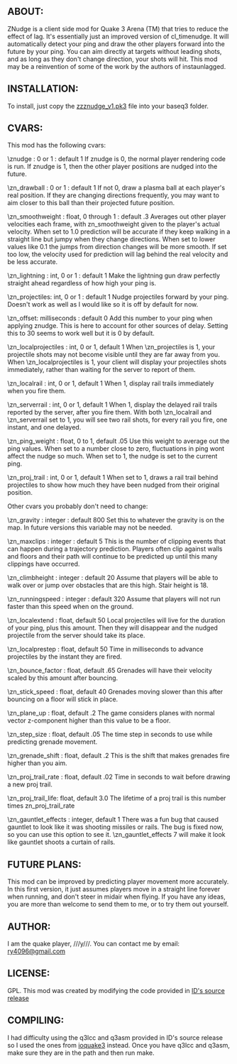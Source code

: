 ## ABOUT:

ZNudge is a client side mod for Quake 3 Arena (TM)
that tries to reduce the effect of lag.
It's essentially just an improved version of cl_timenudge.
It will automatically detect your ping and draw the other players forward
into the future by your ping. You can aim directly at targets
without leading shots, and as long as they don't change direction,
your shots will hit. This mod may be a reinvention of some of the work
by the authors of instaunlagged.


## INSTALLATION:

To install, just copy the [zzznudge_v1.pk3](https://github.com/ry4096/znudge/raw/master/znudge_v1/zzznudge_v1.pk3) file into your baseq3 folder.


## CVARS:

This mod has the following cvars:

\znudge : 0 or 1 : default 1
	If znudge is 0, the normal player rendering code is run.
	If znudge is 1, then the other player positions are nudged into the future.

\zn_drawball : 0 or 1 : default 1
	If not 0, draw a plasma ball at each player's real position.
	If they are changing directions frequently, you may want
	to aim closer to this ball than their projected future position.

\zn_smoothweight : float, 0 through 1 : default .3
	Averages out other player velocities each frame,
	with zn_smoothweight given to the player's actual velocity.
	When set to 1.0 prediction will be accurate if they keep walking
	in a straight line but jumpy when they change directions.
	When set to lower values like 0.1 the jumps from direction changes
	will be more smooth. If set too low, the velocity used for prediction
	will lag behind the real velocity and be less accurate.

\zn_lightning : int, 0 or 1 : default 1
	Make the lightning gun draw perfectly straight ahead regardless of how high
	your ping is. 

\zn_projectiles: int, 0 or 1 : default 1
	Nudge projectiles forward by your ping. Doesn't work as well as I would like
	so it is off by default for now.


\zn_offset: milliseconds : default 0
	Add this number to your ping when applying znudge. This is here
	to account for other sources of delay. Setting this to 30 seems
	to work well but it is 0 by default.


\zn_localprojectiles : int, 0 or 1, default 1
	When \zn_projectiles is 1, your projectile shots
	may not become visible until they are far away from you.
	When \zn_localprojectiles is 1, your client will display
	your projectiles shots immediately, rather than waiting
	for the server to report of them.
	

\zn_localrail : int, 0 or 1, default 1
	When 1, display rail trails immediately when you fire them.


\zn_serverrail : int, 0 or 1, default 1
	When 1, display the delayed rail trails reported by the server,
	after you fire them. With both \zn_localrail and
	\zn_serverrail set to 1, you will see two rail shots,
	for every rail you fire, one instant, and one delayed.

\zn_ping_weight : float, 0 to 1, default .05
	Use this weight to average out the ping values. When set to a number
	close to zero, fluctuations in ping wont affect the nudge so much.
	When set to 1, the nudge is set to the current ping.

\zn_proj_trail : int, 0 or 1, default 1
	When set to 1, draws a rail trail behind projectiles
	to show how much they have been nudged from their original
	position. 


Other cvars you probably don't need to change:

\zn_gravity : integer : default 800
	Set this to whatever the gravity is on the map.
	In future versions this variable may not be needed.


\zn_maxclips : integer : default 5
	This is the number of clipping events that can happen during
	a trajectory prediction. Players often clip against walls and
	floors and their path will continue to be predicted
	up until this many clippings have occurred.

\zn_climbheight : integer : default 20
	Assume that players will be able to walk over or jump over
	obstacles that are this high. Stair height is 18.

\zn_runningspeed : integer : default 320
	Assume that players will not run faster than this speed
	when on the ground.

\zn_localextend : float, default 50
	Local projectiles will live for the duration of your ping,
	plus this amount. Then they will disappear and the nudged projectile
	from the server should take its place.


\zn_localprestep : float, default 50
	Time in milliseconds to advance projectiles by
	the instant they are fired.


\zn_bounce_factor : float, default .65
	Grenades will have their velocity scaled by this amount
	after bouncing.

\zn_stick_speed : float, default 40
	Grenades moving slower than this after bouncing on a floor
	will stick in place.

\zn_plane_up : float, default .2
	The game considers planes with normal vector z-component higher
	than this value to be a floor.

\zn_step_size : float, default .05
	The time step in seconds to use while predicting grenade movement.

\zn_grenade_shift : float, default .2
	This is the shift that makes grenades fire higher than you aim.

\zn_proj_trail_rate : float, default .02
	Time in seconds to wait before drawing a new proj trail.

\zn_proj_trail_life: float, default 3.0
	The lifetime of a proj trail is this number times zn_proj_trail_rate

\zn_gauntlet_effects : integer, default 1
	There was a fun bug that caused gauntlet to look like it was shooting missiles or rails.
	The bug is fixed now, so you can use this option to see it.
	\zn_gauntlet_effects 7 will make it look like gauntlet shoots
	a curtain of rails.



## FUTURE PLANS:

This mod can be improved by predicting player movement more accurately.
In this first version, it just assumes players move in a straight line forever
when running, and don't steer in midair when flying. If you have any ideas,
you are more than welcome to send them to me, or to try them out yourself.


## AUTHOR:

I am the quake player, ///y///. You can contact me by email: ry4096@gmail.com

## LICENSE:

GPL. This mod was created by modifying the code provided in
[ID's source release](https://github.com/id-Software/Quake-III-Arena)

## COMPILING:

I had difficulty using the q3lcc and q3asm provided in ID's source release
so I used the ones from [ioquake3](https://github.com/ioquake/ioq3) instead.
Once you have q3lcc and q3asm, make sure they are in the path and then run make.



